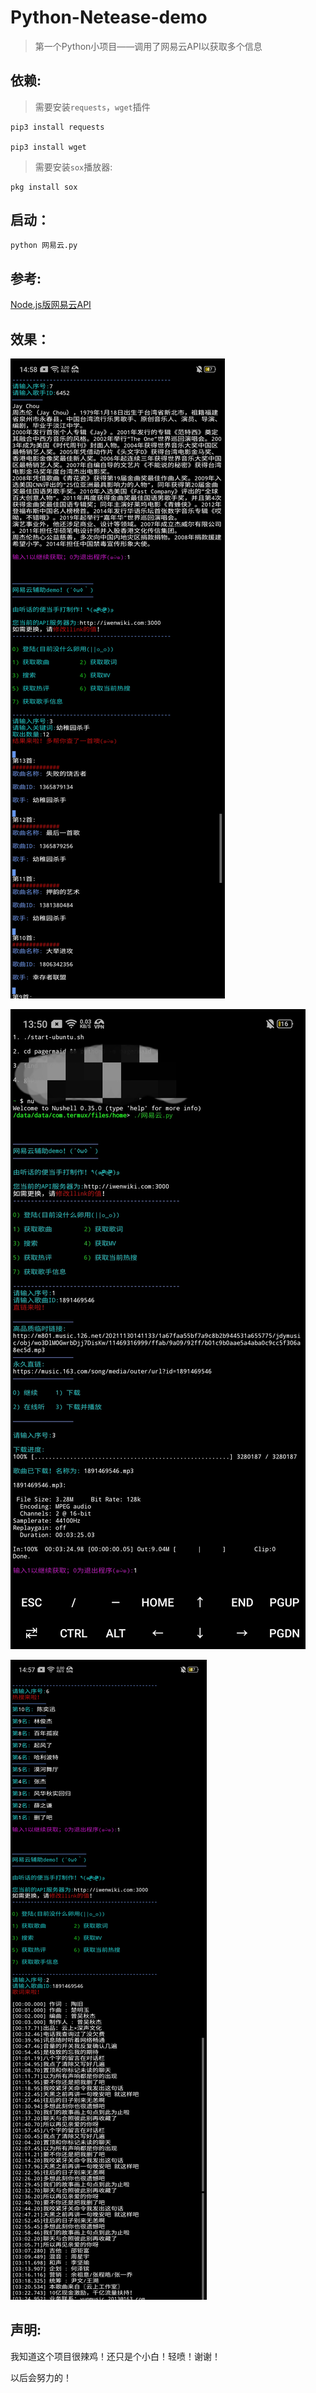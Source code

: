 # Python-Netease-demo

> 第一个Python小项目——调用了网易云API以获取多个信息

## 依赖:

> 需要安装`requests`，`wget`插件

```
pip3 install requests

pip3 install wget
```

> 需要安装`sox`播放器:

```
pkg install sox
```

## 启动：


```python
python 网易云.py
```

## 参考:

[Node.js版网易云API](https://github.com/Binaryify/NeteaseCloudMusicApi)

## 效果：

![1](https://raw.githubusercontent.com/wzk0/Python-Netease-demo/main/Screenshot_2021-11-30-14-58-52-65.jpg)

![2](https://raw.githubusercontent.com/wzk0/Python-Netease-demo/main/IMG_20211130_151442.jpg)

![3](https://raw.githubusercontent.com/wzk0/Python-Netease-demo/main/Screenshot_2021-11-30-14-57-46-45.jpg)

## 声明:

我知道这个项目很辣鸡！还只是个小白！轻喷！谢谢！

以后会努力的！
